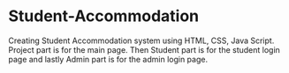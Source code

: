 # Student-Accommodation
Creating Student Accommodation system using HTML, CSS, Java Script.
Project part is for the main page. Then Student part is for the student login page and lastly Admin part is for the admin login page.
